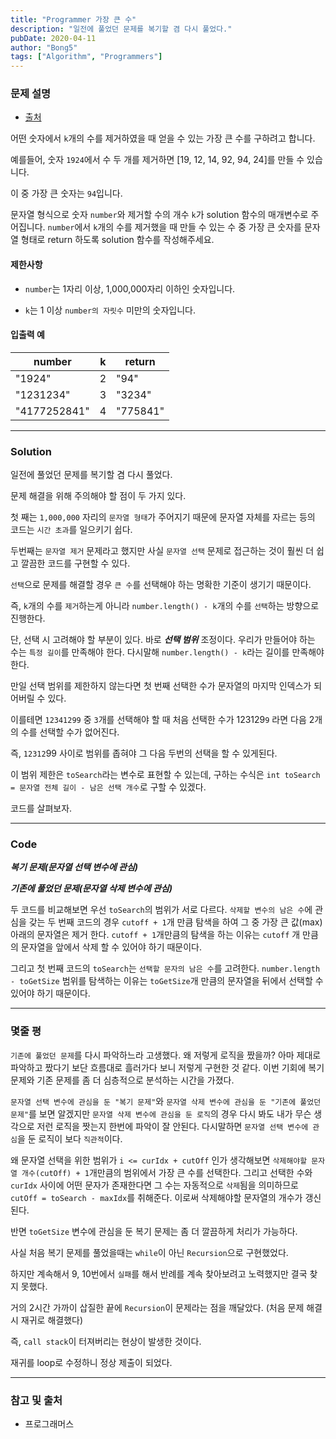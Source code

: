 ```yaml
---
title: "Programmer 가장 큰 수"
description: "일전에 풀었던 문제를 복기할 겸 다시 풀었다."
pubDate: 2020-04-11
author: "Bong5"
tags: ["Algorithm", "Programmers"]
---
```

### 문제 설명

- [출처](https://programmers.co.kr/learn/courses/30/lessons/42883)

어떤 숫자에서 `k`개의 수를 제거하였을 때 얻을 수 있는 가장 큰 수를 구하려고 합니다.

예를들어, 숫자 `1924`에서 수 두 개를 제거하면 [19, 12, 14, 92, 94, 24]를 만들 수 있습니다.

이 중 가장 큰 숫자는 `94`입니다.

문자열 형식으로 숫자 `number`와 제거할 수의 개수 `k`가 solution 함수의 매개변수로 주어집니다. `number`에서 `k`개의 수를 제거했을 때 만들 수 있는 수 중 가장 큰 숫자를 문자열 형태로 return 하도록 solution 함수를 작성해주세요.

#### 제한사항

- `number`는 1자리 이상, 1,000,000자리 이하인 숫자입니다.

- `k`는 1 이상 `number의 자릿수` 미만의 숫자입니다.

#### 입출력 예

| number | k | return |
|---|---|---|
| "1924" | 2 | "94" |
| "1231234" | 3 | "3234" |
| "4177252841" | 4 | "775841" |

---

### Solution

일전에 풀었던 문제를 복기할 겸 다시 풀었다.

문제 해결을 위해 주의해야 할 점이 두 가지 있다.

첫 째는 `1,000,000` 자리의 `문자열 형태`가 주어지기 때문에 문자열 자체를 자르는 등의 코드는 `시간 초과`를 일으키기 쉽다.

두번째는 `문자열 제거` 문제라고 했지만 사실 `문자열 선택` 문제로 접근하는 것이 훨씬 더 쉽고 깔끔한 코드를 구현할 수 있다.

`선택`으로 문제를 해결할 경우 `큰 수`를 선택해야 하는 명확한 기준이 생기기 때문이다.

즉, `k`개의 수를 `제거`하는게 아니라 `number.length() - k`개의 수를 `선택`하는 방향으로 진행한다.

단, 선택 시 고려해야 할 부분이 있다. 바로 **_선택 범위_** 조정이다. 우리가 만들어야 하는 수는 `특정 길이`를 만족해야 한다. 다시말해 `number.length() - k`라는 길이를 만족해야 한다.

만일 선택 범위를 제한하지 않는다면 첫 번째 선택한 수가 문자열의 마지막 인덱스가 되어버릴 수 있다.

이를테면 `12341299` 중 `3`개를 선택해야 할 때 처음 선택한 수가 123129`9` 라면 다음 2개의 수를 선택할 수가 없어진다.

즉, `12312`99 사이로 범위를 좁혀야 그 다음 두번의 선택을 할 수 있게된다.

이 범위 제한은 `toSearch`라는 변수로 표현할 수 있는데, 구하는 수식은 `int toSearch = 문자열 전체 길이 - 남은 선택 개수`로 구할 수 있겠다.

코드를 살펴보자.

---

### Code

**_복기 문제(문자열 선택 변수에 관심)_**
<script src="https://gist.github.com/BongHoLee/4c142c7141dd58613f7c0b955b8846a3.js"></script>

**_기존에 풀었던 문제(문자열 삭제 변수에 관심)_**
<script src="https://gist.github.com/BongHoLee/0637befaa0c7790a3060927e3a718ade.js"></script>

두 코드를 비교해보면 우선 `toSearch`의 범위가 서로 다르다. `삭제할 변수의 남은 수`에 관심을 갖는 두 번째 코드의 경우 `cutoff + 1`개 만큼 탐색을 하여 그 중 가장 큰 값(max) 아래의 문자열은 제거 한다. `cutoff + 1`개만큼의 탐색을 하는 이유는 `cutoff` 개 만큼의 문자열을 앞에서 삭제 할 수 있어야 하기 때문이다.

그리고 첫 번째 코드의 `toSearch`는 `선택할 문자의 남은 수`를 고려한다. `number.length - toGetSize` 범위를 탐색하는 이유는 `toGetSize`개 만큼의 문자열을 뒤에서 선택할 수 있어야 하기 때문이다.

---

### 몇줄 평

`기존에 풀었던 문제`를 다시 파악하느라 고생했다. 왜 저렇게 로직을 짰을까? 아마 제대로 파악하고 짰다기 보단 흐름대로 흘러가다 보니 저렇게 구현한 것 같다. 이번 기회에 복기 문제와 기존 문제를 좀 더 심층적으로 분석하는 시간을 가졌다.

`문자열 선택 변수에 관심을 둔 "복기 문제"`와 `문자열 삭제 변수에 관심을 둔 "기존에 풀었던 문제"`를 보면 알겠지만 `문자열 삭제 변수에 관심을 둔 로직`의 경우 다시 봐도 내가 무슨 생각으로 저런 로직을 짯는지 한번에 파악이 잘 안된다. 다시말하면 `문자열 선택 변수에 관심`을 둔 로직이 보다 `직관적`이다.

왜 문자열 선택을 위한 범위가 `i <= curIdx + cutOff` 인가 생각해보면 `삭제해야할 문자열 개수(cutOff) + 1`개만큼의 범위에서 가장 큰 수를 선택한다. 그리고 선택한 수와 `curIdx` 사이에 어떤 문자가 존재한다면 그 수는 자동적으로 `삭제`됨을 의미하므로 `cutOff = toSearch - maxIdx`를 취해준다. 이로써 삭제해야할 문자열의 개수가 갱신된다.

반면 `toGetSize` 변수에 관심을 둔 복기 문제는 좀 더 깔끔하게 처리가 가능하다.

사실 처음 복기 문제를 풀었을때는 `while`이 아닌 `Recursion`으로 구현했었다.

하지만 계속해서 9, 10번에서 `실패`를 해서 반례를 계속 찾아보려고 노력했지만 결국 찾지 못했다.

거의 2시간 가까이 삽질한 끝에 `Recursion`이 문제라는 점을 깨달았다. (처음 문제 해결시 재귀로 해결했다)

즉, `call stack`이 터져버리는 현상이 발생한 것이다.

재귀를 loop로 수정하니 정상 제출이 되었다.

---



### 참고 및 출처

- 프로그래머스
